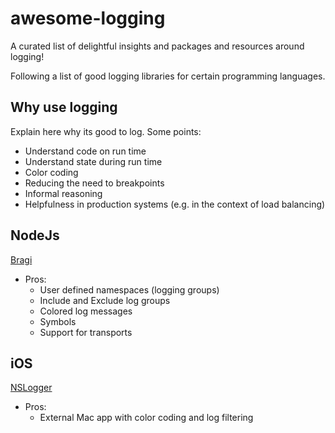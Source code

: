 awesome-logging
===============

A curated list of delightful insights and packages and resources around logging!

Following a list of good logging libraries for certain programming languages.

## Why use logging

Explain here why its good to log. Some points: 
* Understand code on run time
* Understand state during run time
* Color coding
* Reducing the need to breakpoints
* Informal reasoning
* Helpfulness in production systems (e.g. in the context of load balancing)


## NodeJs
[Bragi](https://github.com/enoex/Bragi-Node)

* Pros:
	* User defined namespaces (logging groups)
	* Include and Exclude log groups
	* Colored log messages
	* Symbols
	* Support for transports

## iOS
[NSLogger](https://github.com/enoex/Bragi-Node)
* Pros:
	* External Mac app with color coding and log filtering


